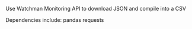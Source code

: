 Use Watchman Monitoring API to download JSON and compile into a CSV 

Dependencies include: 
pandas
requests
